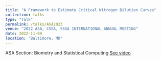 ```yaml
---
title: "A Framework to Estimate Critical Nitrogen Dilution Curves"
collection: talks
type: "Talk"
permalink: /talks/ASA2023
venue: "2022 ASA, CSSA, SSSA INTERNATIONAL ANNUAL MEETING"
date: 2022-11-09
location: "Baltimore, MD"
---
```


ASA Section: Biometry and Statistical Computing
[See video](https://scisoc.confex.com/scisoc/2022am/meetingapp.cgi/Paper/142444)
